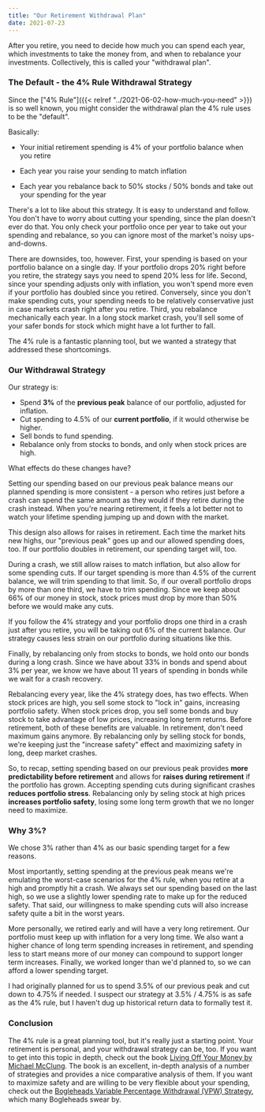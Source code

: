 ```yaml
---
title: "Our Retirement Withdrawal Plan"
date: 2021-07-23
---
```


After you retire, you need to decide how much you can spend each year, which investments to take the money from, and when to rebalance your investments. Collectively, this is called your "withdrawal plan".

### The Default - the 4% Rule Withdrawal Strategy

Since the ["4% Rule"]({{< relref "../2021-06-02-how-much-you-need" >}}) is so well known, you might consider the withdrawal plan the 4% rule uses to be the "default". 

Basically:

* Your initial retirement spending is 4% of your portfolio balance when you retire

* Each year you raise your sending to match inflation

* Each year you rebalance back to 50% stocks / 50% bonds and take out your spending for the year

  

There's a lot to like about this strategy. It is easy to understand and follow. You don't have to worry about cutting your spending, since the plan doesn't ever do that. You only check your portfolio once per year to take out your spending and rebalance, so you can ignore most of the market's noisy ups-and-downs.

There are downsides, too, however. First, your spending is based on your portfolio balance on a single day. If your portfolio drops 20% right before you retire, the strategy says you need to spend 20% less for life. Second, since your spending adjusts only with inflation, you won't spend more even if your portfolio has doubled since you retired. Conversely, since you don't make spending cuts, your spending needs to be relatively conservative just in case markets crash right after you retire. Third, you rebalance mechanically each year. In a long stock market crash, you'll sell some of your safer bonds for stock which might have a lot further to fall.

The 4% rule is a fantastic planning tool, but we wanted a strategy that addressed these shortcomings.

### Our Withdrawal Strategy

Our strategy is:

* Spend **3%** of the **previous peak** balance of our portfolio, adjusted for inflation.
* Cut spending to 4.5% of our **current portfolio**, if it would otherwise be higher.
* Sell bonds to fund spending.
* Rebalance only from stocks to bonds, and only when stock prices are high.



What effects do these changes have?

Setting our spending based on our previous peak balance means our planned spending is more consistent - a person who retires just before a crash can spend the same amount as they would if they retire during the crash instead. When you're nearing retirement, it feels a lot better not to watch your lifetime spending jumping up and down with the market.

This design also allows for raises in retirement. Each time the market hits new highs, our "previous peak" goes up and our allowed spending does, too. If our portfolio doubles in retirement, our spending target will, too. 

During a crash, we still allow raises to match inflation, but also allow for some spending cuts. If our target spending is more than 4.5% of the current balance, we will trim spending to that limit. So, if our overall portfolio drops by more than one third, we have to trim spending. Since we keep about 66% of our money in stock, stock prices must drop by more than 50% before we would make any cuts.

If you follow the 4% strategy and your portfolio drops one third in a crash just after you retire, you will be taking out 6% of the current balance. Our strategy causes less strain on our portfolio during situations like this.

Finally, by rebalancing only from stocks to bonds, we hold onto our bonds during a long crash. Since we have about 33% in bonds and spend about 3% per year, we know we have about 11 years of spending in bonds while we wait for a crash recovery.

Rebalancing every year, like the 4% strategy does, has two effects. When stock prices are high, you sell some stock to "lock in" gains, increasing portfolio safety. When stock prices drop, you sell some bonds and buy stock to take advantage of low prices, increasing long term returns. Before retirement, both of these benefits are valuable. In retirement, don't need maximum gains anymore. By rebalancing only by selling stock for bonds, we're keeping just the "increase safety" effect and maximizing safety in long, deep market crashes.

So, to recap, setting spending based on our previous peak provides **more predictability before retirement** and allows for **raises during retirement** if the portfolio has grown. Accepting spending cuts during significant crashes **reduces portfolio stress**. Rebalancing only by seling stock at high prices **increases portfolio safety**, losing some long term growth that we no longer need to maximize.

### Why 3%?

We chose 3% rather than 4% as our basic spending target for a few reasons. 

Most importantly, setting spending at the previous peak means we're emulating the worst-case scenarios for the 4% rule, when you retire at a high and promptly hit a crash. We always set our spending based on the last high, so we use a slightly lower spending rate to make up for the reduced safety. That said, our willingness to make spending cuts will also increase safety quite a bit in the worst years.

More personally, we retired early and will have a very long retirement. Our portfolio must keep up with inflation for a very long time. We also want a higher chance of long term spending increases in retirement, and spending less to start means more of our money can compound to support longer term increases. Finally, we worked longer than we'd planned to, so we can afford a lower spending target. 

I had originally planned for us to spend 3.5% of our previous peak and cut down to 4.75% if needed. I suspect our strategy at 3.5% / 4.75% is as safe as the 4% rule, but I haven't dug up historical return data to formally test it.

### Conclusion

The 4% rule is a great planning tool, but it's really just a starting point. Your retirement is personal, and your withdrawal strategy can be, too. If you want to get into this topic in depth, check out the book [Living Off Your Money by Michael McClung](http://livingoffyourmoney.com/). The book is an excellent, in-depth analysis of a number of strategies and provides a nice comparative analysis of them. If you want to maximize safety and are willing to be very flexible about your spending, check out the [Bogleheads Variable Percentage Withdrawal (VPW) Strategy](https://www.bogleheads.org/wiki/Variable_percentage_withdrawal), which many Bogleheads swear by. 

